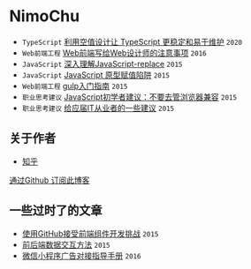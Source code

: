 # NimoChu


- `TypeScript` [利用空值设计让 TypeScript 更稳定和易于维护](posts/code/zero_value_typescript.md) `2020`
- `Web前端工程` [Web前端写给Web设计师的注意事项](src/web_design_notes.md) `2016`
- `JavaScript` [深入理解JavaScript-replace](src/js_replace.md) `2015` 
- `JavaScript` [JavaScript 原型赋值陷阱](src/js_prototype_trap.md) `2015`
- `Web前端工程` [gulp入门指南](src/gulp_book.md) `2015`
- `职业思考建议` [JavaScript初学者建议：不要去管浏览器兼容](src/ignore_browser_compatibility.md) `2015`
- `职业思考建议` [给应届IT从业者的一些建议](src/beginner_job_advice.md) `2015`

## 关于作者
- [知乎](http://www.zhihu.com/people/nimoc)


[通过Github 订阅此博客](src/watch.md)

## 一些过时了的文章

- [使用GitHub接受前端组件开发挑战](src/learn_js.md) `2015`
- [前后端数据交互方法](src/web_team_interface.md) `2015`
- [微信小程序广告对接指导手册](src/weapp_ad_jump.md) `2016`